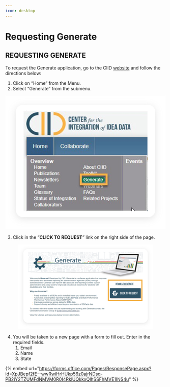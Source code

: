 ```yaml
---
icon: desktop
---
```


# Requesting Generate

## REQUESTING GENERATE

To request the Generate application, go to the CIID [website](https://ciidta.communities.ed.gov/#program) and follow the directions below:

1. Click on “Home” from the Menu.
2. Select “Generate” from the submenu.

![](<../.gitbook/assets/image (151).png>)

3. Click in the “**CLICK TO REQUEST**_”_ link on the right side of the page.

<figure><img src="../.gitbook/assets/image (165).png" alt=""><figcaption></figcaption></figure>

4. You will be taken to a new page with a form to fill out. Enter in the required fields.
   1. Email
   2. Name
   3. State



{% embed url="https://forms.office.com/Pages/ResponsePage.aspx?id=XpJBepf2fE--wwRwiHrHUkp56z0ajrNDsq-PB2iY2TZUMFdNMVM0R0I4RklUQkkxQlhSSFhMVE1INS4u" %}

